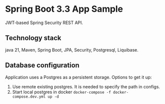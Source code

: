 # Spring Boot 3.3 App Sample

JWT-based Spring Security REST API.

## Technology stack

java 21, Maven, Spring Boot, JPA, Security, Postgresql, Liquibase.

## Database configuration

Application uses a Postgres as a persistent storage. Options to get it up:

1. Use remote existing postgres. It is needed to specify the path in configs.
2. Start local postgres in docker `docker-compose -f docker-compose.dev.yml up -d`
